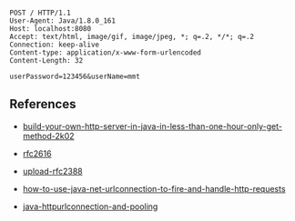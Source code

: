 

```

```

```
POST / HTTP/1.1
User-Agent: Java/1.8.0_161
Host: localhost:8080
Accept: text/html, image/gif, image/jpeg, *; q=.2, */*; q=.2
Connection: keep-alive
Content-type: application/x-www-form-urlencoded
Content-Length: 32

userPassword=123456&userName=mmt
```


## References

* [build-your-own-http-server-in-java-in-less-than-one-hour-only-get-method-2k02](https://dev.to/mateuszjarzyna/build-your-own-http-server-in-java-in-less-than-one-hour-only-get-method-2k02)
* [rfc2616](http://www.w3.org/Protocols/rfc2616/rfc2616-sec6.html#sec6.1)

* [upload-rfc2388](http://www.faqs.org/rfcs/rfc2388.html)


* [how-to-use-java-net-urlconnection-to-fire-and-handle-http-requests](https://stackoverflow.com/questions/2793150/how-to-use-java-net-urlconnection-to-fire-and-handle-http-requests)
* [java-httpurlconnection-and-pooling](https://stackoverflow.com/questions/35208950/java-httpurlconnection-and-pooling)
